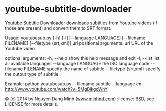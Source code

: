 youtube-subtitle-downloader
===========================

Youtube Subtitle Downloader downloads subtitles from Youtube videos 
(if those are present) and convert them to SRT format.

Usage: youtubesub.py [-h] [-l] [--language LANGUAGE] [--filename FILENAME]
                     [--filetype {srt,xml}]
                     url
  positional arguments:
    url                   URL of the Youtube video

  optional arguments:
    -h, --help            show this help message and exit
    -l, --list            list all available languages
    --language LANGUAGE   the ISO language code
    --filename FILENAME   specify the name of subtitle
    --filetype {srt,xml}  specify the output type of subtitle
  
Example:
  python youtubesub.py --filename subtitle --language en http://www.youtube.com/watch?v=5MgBikgcWnY
  
  :copyright: (c) 2014 by Nguyen Dang Minh (www.minhnd.com)
  :license: BSD, see LICENSE for more details.
